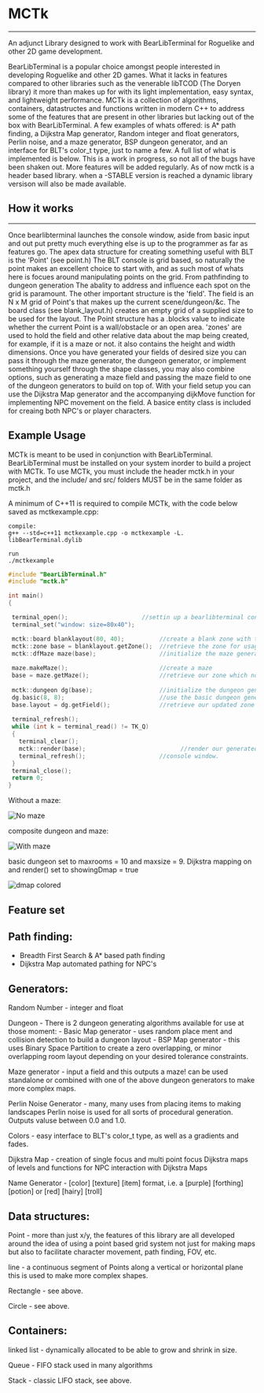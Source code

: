 # MCTk
---------------
An adjunct Library designed to work with BearLibTerminal for Roguelike and other 2D game development.

  BearLibTerminal is a popular choice amongst people interested in developing Roguelike and other 2D games.
What it lacks in features compared to other libraries such as the venerable libTCOD (The Doryen library)
it more than makes up for with its light implementation, easy syntax, and lightweight performance.
  MCTk is a collection of algorithms, containers, datastructes and functions  written in modern
C++ to address some of the features that are present in other libraries but lacking out of the box
with BearLibTerminal. 
A few examples of whats offered: is A* path finding, a Dijkstra Map generator,
Random integer and float generators, Perlin noise, and a maze generator, BSP dungeon generator,
and an interface for BLT's color_t type, just to name a few. A full list of 
what is implemented is below. This is a work in progress, so not all of the bugs
have been shaken out. More features will be added regularly.
As of now mctk is a header based library. when a -STABLE version is reached a dynamic library
versison will also be made available.

## How it works
----------------


Once bearlibterminal launches the console window, aside from basic input and out put pretty much
everything else is up to the programmer as far as features go. The apex data structure for creating
something useful with BLT is the 'Point' (see point.h)
	The BLT console is grid based, so naturally the point makes an excellent choice to start with, and as
such most of whats here is focues around manipulating points on the grid. From pathfinding to dungeon generation
The abality to address and influence each spot on the grid is paramount.
	The other important structure is the 'field'. The field is an N x M grid of Point's that makes up
the current scene/dungeon/&c. The board class (see blank_layout.h) creates an empty grid of a supplied
size to be used for the layout. The Point structure has a .blocks value to indicate whether the current
Point is a wall/obstacle or an open area.
    'zones' are used to hold the field and other relative data about the map being created, for example,
    if it is a maze or not. it also contains the height and width dimensions.
    Once you have generated your fields of desired size you can pass it through the maze generator, the dungeon
  generator, or implement something yourself through the shape classes, you may also combine options, such as 
  generating a maze field and passing the maze field to one of the dungeon generators to build on top of.
    With your field setup you can use the Dijkstra Map generator and the accompanying dijkMove function
 for implementing NPC movement on the field. A basice entity class is included for creaing both
 NPC's or player characters. 
 
 ## Example Usage
 
 MCTk is meant to be used in conjunction with BearLibTerminal. BearLibTerminal must be installed on your
 system inorder to build a project with MCTk.
 To use MCTk, you must include the header mctk.h in your project, and the include/ and src/ folders MUST 
 be in the same folder as mctk.h
 
 A minimum of C++11 is required to compile MCTk, with the code below saved as mctkexample.cpp:
 ```
 compile:
 g++ --std=c++11 mctkexample.cpp -o mctkexample -L. libBearTerminal.dylib
 
 run
 ./mctkexample
 ```
 
 ```cpp
#include "BearLibTerminal.h"
#include "mctk.h"

int main()
{

  terminal_open();                     //settin up a bearlibterminal console window
  terminal_set("window: size=80x40");

  mctk::board blanklayout(80, 40);          //create a blank zone with the supplied dimensions
  mctk::zone base = blanklayout.getZone();  //retrieve the zone for usage
  mctk::dfMaze maze(base);                  //initialize the maze generator without blank zone
  
  maze.makeMaze();                          //create a maze
  base = maze.getMaze();                    //retrieve our zone which no contains a maze
  
  mctk::dungeon dg(base);                   //initialize the dungeon generator with our maze
  dg.basic(8, 8);                           //use the basic dungeon generator, max # of rooms = 8, max room size = 8x8 
  base.layout = dg.getField();              //retrieve our updated zone
  
  terminal_refresh();
  while (int k = terminal_read() != TK_Q)
  {
    terminal_clear();
    mctk::render(base);                           //render our generated maze dungeon zone on the bearlibterminal
    terminal_refresh();                     //console window.
  }
  terminal_close();
  return 0;
}
```
Without a maze:

![No maze](https://www.maxcodes.info/~maxgoren/nomaze.png)

composite dungeon and maze:

![With maze](https://www.maxcodes.info/~maxgoren/withmaze.png)


basic dungeon set to maxrooms = 10 and maxsize = 9.
Dijkstra mapping on and render() set to showingDmap = true

![dmap colored](https://www.maxcodes.info/~maxgoren/dmapcolorized.png)

 Feature set
--------------

Path finding:
------------

- Breadth First Search & A* based path finding
- Dijkstra Map automated pathing for NPC's


Generators:
-----------

Random Number - integer and float

Dungeon - There is 2 dungeon generating algorithms available for use at those moment:
	- Basic Map generator - uses random place ment and collision detection to build a dungeon layout
	- BSP Map generator - this uses Binary Space Partition to create a zero overlapping, or minor overlapping room
				layout depending on your desired tolerance constraints.

Maze generator - input a field and this outputs a maze! can be used standalone or combined with one of the above dungeon generators
		to make more complex maps.

Perlin Noise Generator - many, many uses from placing items to making landscapes Perlin noise is used for all sorts of
			procedural generation. Outputs valuse between 0.0 and 1.0.

Colors - easy interface to BLT's color_t type, as well as a gradients and fades.

Dijkstra Map - creation of single focus and multi point focus Dijkstra maps of levels
	       and functions for NPC interaction with Dijkstra Maps

Name Generator - [color] [texture] [item] format, i.e. a [purple] [forthing] [potion]
		or [red] [hairy] [troll]


Data structures:
----------------
Point - more than just x/y, the features of this library are all developed
       around the idea of using a point based grid system not just for making
       maps but also to facilitate character movement, path finding, FOV, etc.
       
line - a continuous segment of Points along a vertical or horizontal plane
       this is used to make more complex shapes.
       
Rectangle - see above.

Circle - see above.


Containers:
-----------

linked list - dynamically allocated to be able to grow and shrink in size.

Queue - FIFO stack used in many algorithms

Stack - classic LIFO stack, see above.

